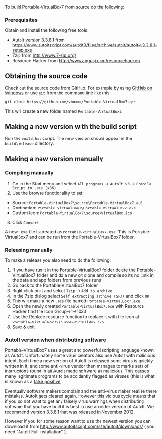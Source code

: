To build Portable-VirtualBox7 from source do the following:

### Prerequisites

Obtain and install the following free tools

* AutoIt version 3.3.8.1 from https://www.autoitscript.com/autoit3/files/archive/autoit/autoit-v3.3.8.1-setup.exe
* 7zip from http://www.7-zip.org/
* Resource Hacker from http://www.angusj.com/resourcehacker/

## Obtaining the source code

Check out the source code from GitHub. For example by using [GitHub on Windows](http://windows.github.com/) or use `git` from the command line like this:

`git clone https://github.com/vboxme/Portable-VirtualBox7.git`

This will create a new folder named `Portable-VirtualBox7`.

## Making a new version with the build script

Run the `build.bat` script. The new version should appear in the `build\release` directory.

## Making a new version manually

### Compiling manually

1. Go to the Start menu and select `All programs` -> `AutoIt v3` -> `Compile Script to .exe (x86)`
2. Use the browse functionality to set:
  * Source: `Portable-VirtualBox7\source\Portable-VirtualBox7.au3`
  * Destination: `Portable-VirtualBox7\Portable-VirtualBox7.exe`
  * Custom Icon: `Portable-VirtualBox7\source\VirtualBox.ico`
3. Click `Convert`

A new `.exe` file is created as `Portable-VirtualBox7.exe`. This is Portable-VirtualBox7 and can be run from the Portable-VirtualBox7 folder.

### Releasing manually

To make a release you also need to do the following:

1. If you have run it in the Portable-VirtualBox7 folder delete the Portable-VirtualBox7 folder and do a new git clone and compile so its no junk in the data and app folders from previous runs
2. Go back to the Portable-VirtualBox7 folder
3. Right click on it and select `7zip` -> `Add to archive`
4. In the 7zip dialog select `Self extracting archive (SFX)` and click `OK` 
5. This will make a new `.exe` file named `Portable-VirtualBox7.exe`
6. Open the newly created `Portable-VirtualBox7.exe` with Resource Hacker find the Icon Group->1->1033
7. Use the Replace resource function to replace it with the icon at `Portable-VirtualBox7\source\VirtualBox.ico`
8. Save & exit

### AutoIt version when distributing software

Portable-VirtualBox7 uses a great and powerful scripting language known as AutoIt. Unfortunately some virus creators also use AutoIt with malicious intent. Each time a new version of AutoIt is released some virus is quickly written in it, and some anti-virus vendor then manages to marks sets of instructions found in all AutoIt made software as malicious. This causes many legitimate programs to be accidently flagged as viruses (this is what is known as a [false positive](https://en.wikipedia.org/wiki/Antivirus_software#Problems_caused_by_false_positives)).

Eventually software makers complain and the anti-virus maker realize there mistakes. AutoIt gets cleared again. However this vicious cycle means that if you do not want to get any falsely virus warnings when distributing software that you have built it is best to use an older version of AutoIt. We recommend version 3.3.8.1 that was released in November 2012. 

However if you for some reason want to use the newest version you can download it from http://www.autoitscript.com/site/autoit/downloads/ ( you need "AutoIt Full Installation" ).
